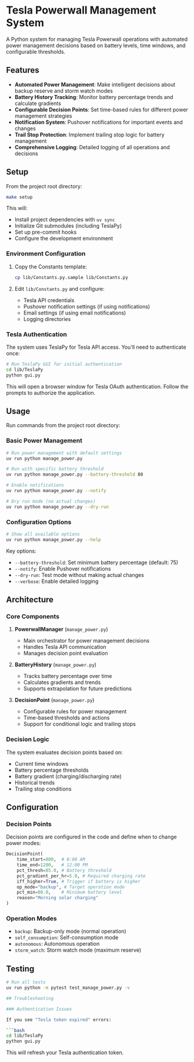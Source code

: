 # Tesla Powerwall Management System

A Python system for managing Tesla Powerwall operations with automated power management decisions based on battery levels, time windows, and configurable thresholds.

## Features

- **Automated Power Management**: Make intelligent decisions about backup reserve and storm watch modes
- **Battery History Tracking**: Monitor battery percentage trends and calculate gradients
- **Configurable Decision Points**: Set time-based rules for different power management strategies
- **Notification System**: Pushover notifications for important events and changes
- **Trail Stop Protection**: Implement trailing stop logic for battery management
- **Comprehensive Logging**: Detailed logging of all operations and decisions

## Setup

From the project root directory:

```bash
make setup
```

This will:

- Install project dependencies with `uv sync`
- Initialize Git submodules (including TeslaPy)
- Set up pre-commit hooks
- Configure the development environment

### Environment Configuration

1. Copy the Constants template:

   ```bash
   cp lib/Constants.py.sample lib/Constants.py
   ```

2. Edit `lib/Constants.py` and configure:

   - Tesla API credentials
   - Pushover notification settings (if using notifications)
   - Email settings (if using email notifications)
   - Logging directories

### Tesla Authentication

The system uses TeslaPy for Tesla API access. You'll need to authenticate once:

```bash
# Run TeslaPy GUI for initial authentication
cd lib/TeslaPy
python gui.py
```

This will open a browser window for Tesla OAuth authentication. Follow the prompts to authorize the application.

## Usage

Run commands from the project root directory:

### Basic Power Management

```bash
# Run power management with default settings
uv run python manage_power.py

# Run with specific battery threshold
uv run python manage_power.py --battery-threshold 80

# Enable notifications
uv run python manage_power.py --notify

# Dry run mode (no actual changes)
uv run python manage_power.py --dry-run
```

### Configuration Options

```bash
# Show all available options
uv run python manage_power.py --help
```

Key options:

- `--battery-threshold`: Set minimum battery percentage (default: 75)
- `--notify`: Enable Pushover notifications
- `--dry-run`: Test mode without making actual changes
- `--verbose`: Enable detailed logging

## Architecture

### Core Components

1. **PowerwallManager** (`manage_power.py`)
   - Main orchestrator for power management decisions
   - Handles Tesla API communication
   - Manages decision point evaluation

2. **BatteryHistory** (`manage_power.py`)
   - Tracks battery percentage over time
   - Calculates gradients and trends
   - Supports extrapolation for future predictions

3. **DecisionPoint** (`manage_power.py`)
   - Configurable rules for power management
   - Time-based thresholds and actions
   - Support for conditional logic and trailing stops

### Decision Logic

The system evaluates decision points based on:

- Current time windows
- Battery percentage thresholds
- Battery gradient (charging/discharging rate)
- Historical trends
- Trailing stop conditions

## Configuration

### Decision Points

Decision points are configured in the code and define when to change power modes:

```python
DecisionPoint(
    time_start=800,  # 8:00 AM
    time_end=1200,   # 12:00 PM
    pct_thresh=85.0, # Battery threshold
    pct_gradient_per_hr=5.0, # Required charging rate
    iff_higher=True, # Trigger if battery is higher
    op_mode="backup", # Target operation mode
    pct_min=80.0,    # Minimum battery level
    reason="Morning solar charging"
)
```

### Operation Modes

- `backup`: Backup-only mode (normal operation)
- `self_consumption`: Self-consumption mode
- `autonomous`: Autonomous operation
- `storm_watch`: Storm watch mode (maximum reserve)

## Testing

```bash
# Run all tests
uv run python -m pytest test_manage_power.py -v

## Troubleshooting

### Authentication Issues

If you see "Tesla token expired" errors:

```bash
cd lib/TeslaPy
python gui.py
```

This will refresh your Tesla authentication token.
